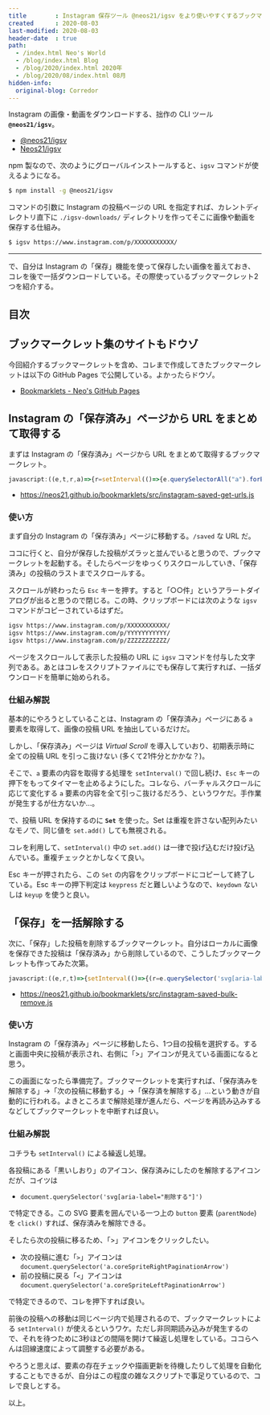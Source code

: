 ```yaml
---
title        : Instagram 保存ツール @neos21/igsv をより使いやすくするブックマークレット2つ
created      : 2020-08-03
last-modified: 2020-08-03
header-date  : true
path:
  - /index.html Neo's World
  - /blog/index.html Blog
  - /blog/2020/index.html 2020年
  - /blog/2020/08/index.html 08月
hidden-info:
  original-blog: Corredor
---
```


Instagram の画像・動画をダウンロードする、拙作の CLI ツール __`@neos21/igsv`__。

- [@neos21/igsv](https://www.npmjs.com/package/@neos21/igsv)
- [Neos21/igsv](https://github.com/Neos21/igsv)

npm 製なので、次のようにグローバルインストールすると、`igsv` コマンドが使えるようになる。

```bash
$ npm install -g @neos21/igsv
```

コマンドの引数に Instagram の投稿ページの URL を指定すれば、カレントディレクトリ直下に `./igsv-downloads/` ディレクトリを作ってそこに画像や動画を保存する仕組み。

```bash
$ igsv https://www.instagram.com/p/XXXXXXXXXXX/
```

---

で、自分は Instagram の「保存」機能を使って保存したい画像を蓄えておき、コレを後で一括ダウンロードしている。その際使っているブックマークレット2つを紹介する。

## 目次

## ブックマークレット集のサイトもドウゾ

今回紹介するブックマークレットを含め、コレまで作成してきたブックマークレットは以下の GitHub Pages で公開している。よかったらドウゾ。

- [Bookmarklets - Neo's GitHub Pages](https://neos21.github.io/bookmarklets/)

## Instagram の「保存済み」ページから URL をまとめて取得する

まずは Instagram の「保存済み」ページから URL をまとめて取得するブックマークレット。

```javascript
javascript:((e,t,r,a)=>{r=setInterval(()=>{e.querySelectorAll("a").forEach(e=>{e.href.match(/(?!.*liked_by).*(?=\/p\/)/)&&t.add("igsv "+e.href+"\n")})},200),e.addEventListener("keydown",n=>{n.key.includes("Esc")&&(clearInterval(r),(a=e.createElement("textarea")).textContent=Array.from(t).join(""),e.body.appendChild(a),a.select(),e.execCommand("copy"),e.body.removeChild(a),alert(t.size+"件"))})})(document,new Set);
```

- <https://neos21.github.io/bookmarklets/src/instagram-saved-get-urls.js>

### 使い方

まず自分の Instagram の「保存済み」ページに移動する。`/saved` な URL だ。

ココに行くと、自分が保存した投稿がズラッと並んでいると思うので、ブックマークレットを起動する。そしたらページをゆっくりスクロールしていき、「保存済み」の投稿のラストまでスクロールする。

スクロールが終わったら `Esc` キーを押す。すると「○○件」というアラートダイアログが出ると思うので閉じる。この時、クリップボードには次のような `igsv` コマンドがコピーされているはずだ。

```bash
igsv https://www.instagram.com/p/XXXXXXXXXXX/
igsv https://www.instagram.com/p/YYYYYYYYYYY/
igsv https://www.instagram.com/p/ZZZZZZZZZZZ/
```

ページをスクロールして表示した投稿の URL に `igsv` コマンドを付与した文字列である。あとはコレをスクリプトファイルにでも保存して実行すれば、一括ダウンロードを簡単に始められる。

### 仕組み解説

基本的にやろうとしていることは、Instagram の「保存済み」ページにある `a` 要素を取得して、画像の投稿 URL を抽出しているだけだ。

しかし、「保存済み」ページは _Virtual Scroll_ を導入していおり、初期表示時に全ての投稿 URL を引っこ抜けない (多くて21件分とかかな？)。

そこで、`a` 要素の内容を取得する処理を `setInterval()` で回し続け、`Esc` キーの押下をもってタイマーを止めるようにした。コレなら、バーチャルスクロールに応じて変化する `a` 要素の内容を全て引っこ抜けるだろう、というワケだ。手作業が発生するが仕方ないか…。

で、投稿 URL を保持するのに __`Set`__ を使った。Set は重複を許さない配列みたいなモノで、同じ値を `set.add()` しても無視される。

コレを利用して、`setInterval()` 中の `set.add()` は一律で投げ込むだけ投げ込んでいる。重複チェックとかしなくて良い。

Esc キーが押されたら、この `Set` の内容をクリップボードにコピーして終了している。Esc キーの押下判定は `keypress` だと難しいようなので、`keydown` ないしは `keyup` を使うと良い。

## 「保存」を一括解除する

次に、「保存」した投稿を削除するブックマークレット。自分はローカルに画像を保存できた投稿は「保存済み」から削除しているので、こうしたブックマークレットも作ってみた次第。

```javascript
javascript:((e,r,t)=>{setInterval(()=>{(r=e.querySelector('svg[aria-label="削除する"]'))&&r.parentNode.click(),setTimeout(()=>{(t=e.querySelector("a.coreSpriteRightPaginationArrow"))&&t.click()},250)},3e3)})(document);
```

- <https://neos21.github.io/bookmarklets/src/instagram-saved-bulk-remove.js>

### 使い方

Instagram の「保存済み」ページに移動したら、1つ目の投稿を選択する。すると画面中央に投稿が表示され、右側に「>」アイコンが見えている画面になると思う。

この画面になったら準備完了。ブックマークレットを実行すれば、「保存済みを解除する」→「次の投稿に移動する」→「保存済を解除する」…という動きが自動的に行われる。よきところまで解除処理が進んだら、ページを再読み込みするなどしてブックマークレットを中断すれば良い。

### 仕組み解説

コチラも `setInterval()` による繰返し処理。

各投稿にある「黒いしおり」のアイコン、保存済みにしたのを解除するアイコンだが、コイツは

- `document.querySelector('svg[aria-label="削除する"]')`

で特定できる。この SVG 要素を囲んでいる一つ上の `button` 要素 (`parentNode`) を `click()` すれば、保存済みを解除できる。

そしたら次の投稿に移るため、「>」アイコンをクリックしたい。

- 次の投稿に進む「`>`」アイコンは `document.querySelector('a.coreSpriteRightPaginationArrow')`
- 前の投稿に戻る「`<`」アイコンは `document.querySelector('a.coreSpriteLeftPaginationArrow')`

で特定できるので、コレを押下すれば良い。

前後の投稿への移動は同じページ内で処理されるので、ブックマークレットによる `setInterval()` が使えるというワケ。ただし非同期読み込みが発生するので、それを待つために3秒ほどの間隔を開けて繰返し処理をしている。ココらへんは回線速度によって調整する必要がある。

やろうと思えば、要素の存在チェックや描画更新を待機したりして処理を自動化することもできるが、自分はこの程度の雑なスクリプトで事足りているので、コレで良しとする。

以上。
